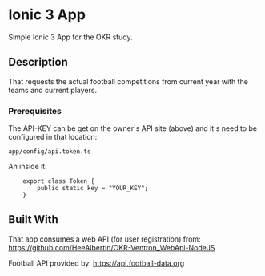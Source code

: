 # Ionic 3 App
Simple Ionic 3 App for the OKR study.

## Description
That requests the actual football competitions from current year with the teams and current players.

### Prerequisites

The API-KEY can be get on the owner's API site (above) and it's need to be configured in that location:

```
app/config/api.token.ts
```

An inside it:

```
    export class Token {
        public static key = "YOUR_KEY";
    }
```
## Built With
That app consumes a web API (for user registration) from: https://github.com/HeeAlbertin/OKR-Ventron_WebApi-NodeJS

Football API provided by: https://api.football-data.org